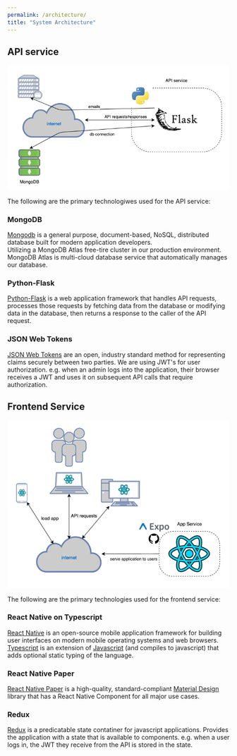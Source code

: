 ```yaml
---
permalink: /architecture/
title: "System Architecture"
---
```


## API service

![API Architecture](../assets/API-Architecture.png)

The following are the primary technologiwes used for the API service:
### MongoDB
[Mongodb](https://www.mongodb.com/) is a general purpose, document-based, NoSQL, distributed database built for modern application developers.  
Utilizing a MongoDB Atlas free-tire cluster in our production environment.  
MongoDB Atlas is multi-cloud database service that automatically manages our database.

### Python-Flask 
[Python-Flask](https://flask.palletsprojects.com/en/1.1.x/) is a web application framework that handles API requests, processes those requests by fetching data from the database or modifying data in the database, then returns a response to the caller of the API request.

### JSON Web Tokens
[JSON Web Tokens](https://jwt.io/) are an open, industry standard method for representing claims securely between two parties. We are using JWT's for user authorization. e.g. when an admin logs into the application, their browser receives a JWT and uses it on subsequent API calls that require authorization. 

## Frontend Service
![App Architecture](../assets/App-Architecture.png)

The following are the primary technologies used for the frontend service:
### React Native on Typescript
[React Native](https://reactnative.dev/) is an open-source mobile application framework for building user interfaces on modern mobile operating systems and web browsers.  
[Typescript](https://www.typescriptlang.org/) is an extension of [Javascript](https://www.javascript.com/) (and compiles to javascript) that adds optional static typing of the language.

### React Native Paper
[React Native Paper](https://reactnativepaper.com/) is a high-quality, standard-compliant [Material Design]() library that has a React Native Component for all major use cases.

### Redux
[Redux](https://redux.js.org/) is a predicatable state contatiner for javascript applications. Provides the application with a state that is available to components. e.g. when a user logs in, the JWT they receive from the API is stored in the state.

